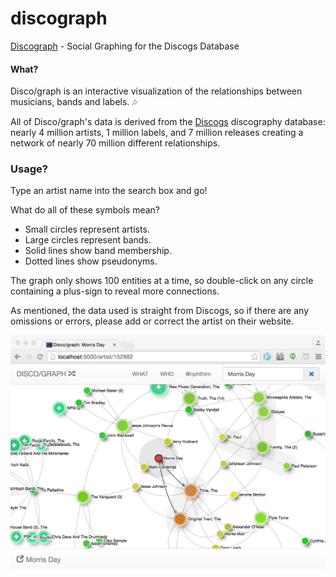 # discograph

[Discograph](http://discograph.mbrsi.org/) - Social Graphing for the Discogs Database

#### What?

Disco/graph is an interactive visualization of the relationships between musicians, bands and labels. :notes:

All of Disco/graph's data is derived from the [Discogs](http://www.discogs.com) discography database: nearly 4 million artists, 1 million labels, and 7 million releases creating a network of nearly 70 million different relationships.

### Usage?

Type an artist name into the search box and go!

What do all of these symbols mean?

* Small circles represent artists.
* Large circles represent bands.
* Solid lines show band membership.
* Dotted lines show pseudonyms.

The graph only shows 100 entities at a time, so double-click on any circle containing a plus-sign to reveal more connections.

As mentioned, the data used is straight from Discogs, so if there are any omissions or errors, please add or correct the artist on their website.

![The "Morris Day" Network](/discograph.png)

